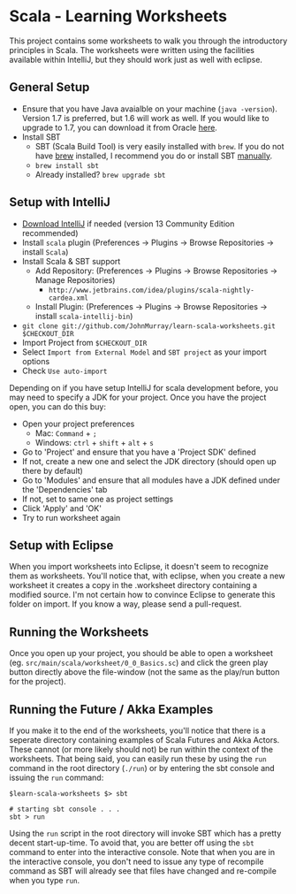 # Scala - Learning Worksheets

This project contains some worksheets to walk you through the introductory
principles in Scala. The worksheets were written using the facilities available
within IntelliJ, but they should work just as well with eclipse.

## General Setup

+ Ensure that you have Java avaialble on your machine (`java -version`). Version 1.7 is preferred, but 1.6 will work as well. If you would like to upgrade to 1.7, you can download it from Oracle [here][2].
+ Install SBT
  + SBT (Scala Build Tool) is very easily installed with `brew`. If you do not have [brew][3] installed, I recommend you do or install SBT [manually][4].
  + `brew install sbt`
  + Already installed?  `brew upgrade sbt`

## Setup with IntelliJ

+ [Download IntelliJ][1] if needed (version 13 Community Edition recommended)
+ Install `scala` plugin (Preferences -> Plugins -> Browse Repositories -> install `Scala`)
+ Install Scala & SBT support
  + Add Repository: (Preferences -> Plugins -> Browse Repositories -> Manage Repositories)
    + `http://www.jetbrains.com/idea/plugins/scala-nightly-cardea.xml`
  + Install Plugin: (Preferences -> Plugins -> Browse Repositories -> install `scala-intellij-bin`)
+ `git clone git://github.com/JohnMurray/learn-scala-worksheets.git $CHECKOUT_DIR`
+ Import Project from `$CHECKOUT_DIR`
+ Select `Import from External Model` and `SBT project` as your import options
+ Check `Use auto-import`

Depending on if you have setup IntelliJ for scala development before, you may
need to specify a JDK for your project. Once you have the project open, you
can do this buy:

+ Open your project preferences
  + Mac: `Command` + `;`
  + Windows: `ctrl` + `shift` + `alt` + `s`
+ Go to 'Project' and ensure that you have a 'Project SDK' defined
+ If not, create a new one and select the JDK directory (should open up there by default)
+ Go to 'Modules' and ensure that all modules have a JDK defined under the 'Dependencies' tab
+ If not, set to same one as project settings
+ Click 'Apply' and 'OK'
+ Try to run worksheet again

## Setup with Eclipse

When you import worksheets into Eclipse, it doesn't seem to recognize them as
worksheets. You'll notice that, with eclipse, when you create a new worksheet
it creates a copy in the .worksheet directory containing a modified source. I'm
not certain how to convince Eclipse to generate this folder on import. If you
know a way, please send a pull-request.


## Running the Worksheets

Once you open up your project, you should be able to open a worksheet (eg. 
`src/main/scala/worksheet/0_0_Basics.sc`) and click the green play button directly
above the file-window (not the same as the play/run button for the project).

## Running the Future / Akka Examples

If you make it to the end of the worksheets, you'll notice that there is a
seperate directory containing examples of Scala Futures and Akka Actors. These
cannot (or more likely should not) be run within the context of the worksheets.
That being said, you can easily run these by using the `run` command in the root
directory (`./run`) or by entering the sbt console and issuing the `run` command:

    $learn-scala-worksheets $> sbt
    
    # starting sbt console . . . 
    sbt > run

Using the `run` script in the root directory will invoke SBT which has a pretty
decent start-up-time. To avoid that, you are better off using the `sbt` command
to enter into the interactive console. Note that when you are in the interactive
console, you don't need to issue any type of recompile command as SBT will already
see that files have changed and re-compile when you type `run`.



  [1]: http://www.jetbrains.com/idea/free_java_ide.html
  [2]: http://www.oracle.com/technetwork/java/javase/downloads/jdk7-downloads-1880260.html
  [3]: http://brew.sh/
  [4]: http://www.scala-sbt.org/release/docs/Getting-Started/Setup.html
